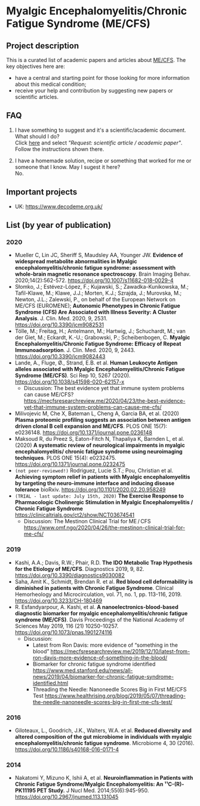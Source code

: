 # Myalgic Encephalomyelitis/Chronic Fatigue Syndrome (ME/CFS)


## Project description

This is a curated list of academic papers and articles about [ME/CFS](https://en.wikipedia.org/wiki/Chronic_fatigue_syndrome). The key objectives here are:
- have a central and starting point for those looking for more information about this medical condition;
- receive your help and contribution by suggesting new papers or scientific articles.


## FAQ

1. I have something to suggest and it's a scientific/academic document. What should I do? \
Click [here](https://github.com/fmachado/me-cfs/issues/new/choose) and select _"Request: scientific article / academic paper"_. Follow the instructions shown there.


2. I have a homemade solution, recipe or something that worked for me or someone that I know. May I sugest it here? \
No.


## Important projects

- UK: https://www.decodeme.org.uk/


## List (by year of publication)

### 2020
- Mueller C, Lin JC, Sheriff S, Maudsley AA, Younger JW. **Evidence of widespread metabolite abnormalities in Myalgic encephalomyelitis/chronic fatigue syndrome: assessment with whole-brain magnetic resonance spectroscopy**. Brain Imaging Behav. 2020;14(2):562-572. https://doi.org/10.1007/s11682-018-0029-4
- Słomko, J.; Estévez-López, F.; Kujawski, S.; Zawadka-Kunikowska, M.; Tafil-Klawe, M.; Klawe, J.J.; Morten, K.J.; Szrajda, J.; Murovska, M.; Newton, J.L.; Zalewski, P., on behalf of the European Network on ME/CFS (EUROMENE); **Autonomic Phenotypes in Chronic Fatigue Syndrome (CFS) Are Associated with Illness Severity: A Cluster Analysis**. J. Clin. Med. 2020, 9, 2531. https://doi.org/10.3390/jcm9082531
- Tölle, M.; Freitag, H.; Antelmann, M.; Hartwig, J.; Schuchardt, M.; van der Giet, M.; Eckardt, K.-U.; Grabowski, P.; Scheibenbogen, C. **Myalgic Encephalomyelitis/Chronic Fatigue Syndrome: Efficacy of Repeat Immunoadsorption**. J. Clin. Med. 2020, 9, 2443. https://doi.org/10.3390/jcm9082443
- Lande, A., Fluge, Ø., Strand, E.B. et al. **Human Leukocyte Antigen alleles associated with Myalgic Encephalomyelitis/Chronic Fatigue Syndrome (ME/CFS)**. Sci Rep 10, 5267 (2020). https://doi.org/10.1038/s41598-020-62157-x
  - Discussion: The best evidence yet that immune system problems can cause ME/CFS?
 https://mecfsresearchreview.me/2020/04/23/the-best-evidence-yet-that-immune-system-problems-can-cause-me-cfs/
- Milivojevic M, Che X, Bateman L, Cheng A, Garcia BA, et al. (2020) **Plasma proteomic profiling suggests an association between antigen driven clonal B cell expansion and ME/CFS**. PLOS ONE 15(7): e0236148. https://doi.org/10.1371/journal.pone.0236148
- Maksoud R, du Preez S, Eaton-Fitch N, Thapaliya K, Barnden L, et al. (2020) **A systematic review of neurological impairments in myalgic encephalomyelitis/ chronic fatigue syndrome using neuroimaging techniques**. PLOS ONE 15(4): e0232475. https://doi.org/10.1371/journal.pone.0232475
- `(not peer-reviewed!)` Rodriguez, Lucie S.T.; Pou, Christian et al. **Achieving symptom relief in patients with Myalgic encephalomyelitis by targeting the neuro-immune interface and inducing disease tolerance** bioRxiv. https://doi.org/10.1101/2020.02.20.958249
- `(TRIAL - last update: July 15th, 2020)` **The Exercise Response to Pharmacologic Cholinergic Stimulation in Myalgic Encephalomyelitis / Chronic Fatigue Syndrome** https://clinicaltrials.gov/ct2/show/NCT03674541
  - Discussion: The Mestinon Clinical Trial for ME / CFS https://www.omf.ngo/2020/04/26/the-mestinon-clinical-trial-for-me-cfs/

### 2019
- Kashi, A.A.; Davis, R.W.; Phair, R.D. **The IDO Metabolic Trap Hypothesis for the Etiology of ME/CFS**. Diagnostics 2019, 9, 82. https://doi.org/10.3390/diagnostics9030082
- Saha, Amit K.,  Schmidt, Brendan R. et al. **Red blood cell deformability is diminished in patients with Chronic Fatigue Syndrome**. Clinical Hemorheology and Microcirculation, vol. 71, no. 1, pp. 113-116, 2019. https://doi.org/10.3233/CH-180469
- R. Esfandyarpour, A. Kashi, et al. **A nanoelectronics-blood-based diagnostic biomarker for myalgic encephalomyelitis/chronic fatigue syndrome (ME/CFS)**. Davis Proceedings of the National Academy of Sciences May 2019, 116 (21) 10250-10257. https://doi.org/10.1073/pnas.1901274116
  - Discussion:
    - Latest from Ron Davis: more evidence of “something in the blood” https://mecfsresearchreview.me/2019/12/10/latest-from-ron-davis-more-evidence-of-something-in-the-blood/
    - Biomarker for chronic fatigue syndrome identified https://www.med.stanford.edu/news/all-news/2019/04/biomarker-for-chronic-fatigue-syndrome-identified.html
    - Threading the Needle: Nanoneedle Scores Big in First ME/CFS Test https://www.healthrising.org/blog/2019/05/07/threading-the-needle-nanoneedle-scores-big-in-first-me-cfs-test/


### 2016
- Giloteaux, L., Goodrich, J.K., Walters, W.A. et al. **Reduced diversity and altered composition of the gut microbiome in individuals with myalgic encephalomyelitis/chronic fatigue syndrome**. Microbiome 4, 30 (2016). https://doi.org/10.1186/s40168-016-0171-4

### 2014
- Nakatomi Y, Mizuno K, Ishii A, et al. **Neuroinflammation in Patients with Chronic Fatigue Syndrome/Myalgic Encephalomyelitis: An ¹¹C-(R)-PK11195 PET Study.** J Nucl Med. 2014;55(6):945-950. https://doi.org/10.2967/jnumed.113.131045
